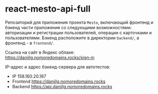 # react-mesto-api-full
Репозиторий для приложения проекта `Mesto`, включающий фронтенд и бэкенд части приложения со следующими возможностями: авторизации и регистрации пользователей, операции с карточками и пользователями. Бэкенд расположите в директории `backend/`, а фронтенд - в `frontend/`. 
  
Ссылка на сайт в Яндекс облаке: https://daniilg.nomoredomains.rocks/sign-in

IP-адрес и адрес бэкенд-сервера для автотестов:

* IP 158.160.20.187
* Frontend https://daniilg.nomoredomains.rocks
* Backend https://api.daniilg.nomoredomains.rocks

